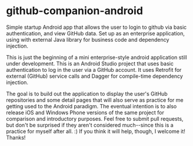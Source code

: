 # github-companion-android
Simple startup Android app that allows the user to login to github via basic authentication, and view GitHub data. Set up as an enterprise application, using with external Java library for business code and dependency injection.

This is just the beginning of a mini enterprise-style android application still under development. This is an Android Studio project that uses basic authentication to log in the user via a GitHub account. It uses Retrofit for external (GitHub) service calls and Dagger for compile-time dependency injection. 

The goal is to build out the application to display the user's GitHub repositories and some detail pages that will also serve as practice for me getting used to the Android paradigm. The eventual intention is to also release iOS and Windows Phone versions of the same project for comparison and introductory purposes. Feel free to submit pull requests, but don't be surprised if they aren't considered much--since this is a practice for myself after all. :) If you think it will help, though, I welcome it! Thanks!
